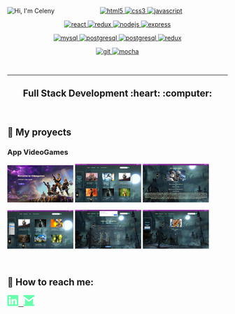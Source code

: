 <a href="https://github.com/CelenyAndrea/CelenyAndrea/blob/main/images/CV.png" target="_blank"> <img src="https://media.giphy.com/media/WiRIUB7eR7WJJTQiV2/giphy.gif" alt="Hi, I'm Celeny" align="left"/> </a>

<p width='40%' height="100%" align="center"> 
  <a href="https://www.w3.org/html/" target="_blank"> <img src="https://icongr.am/devicon/html5-original-wordmark.svg?size=40&color=currentColor" alt="html5" width="50" height="50"/> </a>   
  <a href="https://www.w3schools.com/css/" target="_blank"> <img src="https://icongr.am/devicon/css3-original-wordmark.svg?size=40&color=currentColor" alt="css3" width="50" height="50"/> </a>
  <a href="https://developer.mozilla.org/en-US/docs/Web/JavaScript" target="_blank"> <img src="https://icongr.am/devicon/javascript-original.svg?size=40&color=currentColor" alt="javascript" width="45" height="45"/> </a>   
</p>
<p width='40%' align="center">
  <a href="https://reactjs.org/" target="_blank"> <img src="https://icongr.am/devicon/react-original.svg?size=40&color=currentColor" alt="react" width="50" height="50"/> </a>
  <a href="https://es.redux.js.org/" target="_blank"> <img src="https://cdn.icon-icons.com/icons2/2415/PNG/512/redux_original_logo_icon_146365.png" alt="redux" width="50" height="50"/> </a>
  <a href="https://nodejs.org" target="_blank"> <img src="https://icongr.am/devicon/nodejs-original-wordmark.svg?size=40&color=currentColor" alt="nodejs" width="50" height="50"/> </a>
  <a href="https://expressjs.com" target="_blank"> <img src="https://icongr.am/devicon/express-original-wordmark.svg?size=40&color=2ec539" alt="express" width="50" height="50"/> </a>
</p>
<p width='40%' align="center">    
  <a href="https://www.mysql.com/" target="_blank"> <img src="https://icongr.am/devicon/mysql-original-wordmark.svg?size=40&color=2ec539" alt="mysql" width="50" height="50"/> </a>
  <a href="https://www.postgresql.org" target="_blank"> <img src="https://icongr.am/devicon/postgresql-original-wordmark.svg?size=40&color=2ec539" alt="postgresql" width="50" height="50"/> </a>
  <a href="https://sequelize.org" target="_blank"> <img src="https://icongr.am/devicon/sequelize-original.svg?size=40&color=2ec539" alt="postgresql" width="50" height="50"/> </a>  
  <a href="https://www.mongodb.com/" target="_blank"> <img src="https://icongr.am/devicon/mongodb-original-wordmark.svg?size=40&color=2ec539" alt="redux" width="50" height="50"/> </a>
</p>
<p align="center">
  <a href="https://git-scm.com/" target="_blank"> <img src="https://www.vectorlogo.zone/logos/git-scm/git-scm-icon.svg" alt="git" width="50" height="50"/> </a>
  <a href="https://mochajs.org" target="_blank"> <img src="https://www.vectorlogo.zone/logos/mochajs/mochajs-icon.svg" alt="mocha" width="50" height="50"/> </a>
</p>

&nbsp;
******

<h2 align="center">
Full Stack Development :heart: :computer:
</h2>

&nbsp;

## :pushpin: My proyects

<h3>App VideoGames</h3>
<p>
  <a><img src="https://github.com/CelenyAndrea/CelenyAndrea/blob/main/images/videogames/Landing.png" width="30%"></a>
  <a><img src="https://github.com/CelenyAndrea/CelenyAndrea/blob/main/images/videogames/Home.png" width="30%"></a>
  <a><img src="https://github.com/CelenyAndrea/CelenyAndrea/blob/main/images/videogames/Detalle.png" width="30%"></a>
</p>
<p>
  <a><img src="https://github.com/CelenyAndrea/CelenyAndrea/blob/main/images/videogames/Filter.png" width="30%"></a>
  <a><img src="https://github.com/CelenyAndrea/CelenyAndrea/blob/main/images/videogames/Formulario.png" width="30%"></a>
  <a><img src="https://github.com/CelenyAndrea/CelenyAndrea/blob/main/images/videogames/VgUser.png" width="30%"></a>
</p>

&nbsp;

## :paperclip: How to reach me:
<span >
<a href="https://www.linkedin.com/in/celenysantana/" ><img width="5%" src="https://github.com/CelenyAndrea/CelenyAndrea/blob/main/logos/linkedin-icon.png"> &nbsp;
<a href="mailto:celenyandrea@gmail.com"> <img width="5%" src="https://github.com/CelenyAndrea/CelenyAndrea/blob/main/logos/gmail-icon%20green.png">
</span>